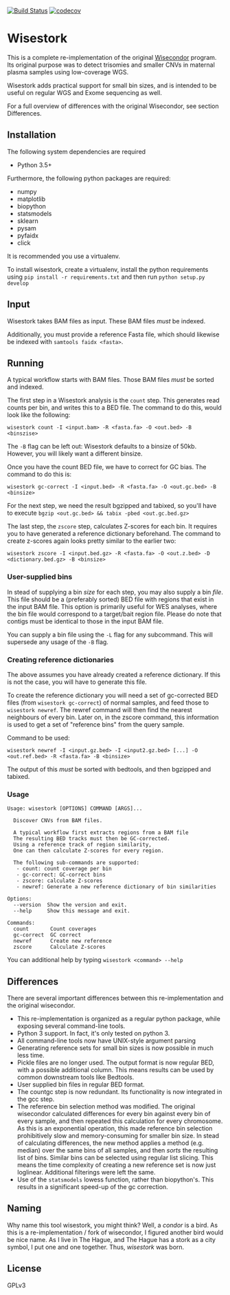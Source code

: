 [![Build Status](https://travis-ci.org/sndrtj/wisestork.svg?branch=master)](https://travis-ci.org/sndrtj/wisestork)
[![codecov](https://codecov.io/gh/sndrtj/wisecondor/branch/master/graph/badge.svg)](https://codecov.io/gh/sndrtj/wisecondor)

Wisestork
=======
This is a complete re-implementation of the original 
[Wisecondor](https://github.com/VUmcCGP/wisecondor) program.
Its original purpose was to detect trisomies and smaller CNVs in 
maternal plasma samples using low-coverage WGS.
 
Wisestork adds practical support for small bin sizes,
and is intended to be useful on regular WGS and Exome sequencing as well.

For a full overview of differences with the original Wisecondor, 
see section Differences.

## Installation

The following system dependencies are required

* Python 3.5+

Furthermore, the following python packages are required:

* numpy
* matplotlib
* biopython
* statsmodels
* sklearn
* pysam
* pyfaidx
* click

It is recommended you use a virtualenv. 

To install wisestork, create a virtualenv, install the python 
requirements using `pip install -r requirements.txt` and then run
`python setup.py develop`


## Input 

Wisestork takes BAM files as input. These BAM files _must_ be indexed.
 
Additionally, you must provide a reference Fasta file, which should
likewise be indexed with `samtools faidx <fasta>`.  

## Running

A typical workflow starts with BAM files. Those BAM files _must_ be
sorted and indexed. 

The first step in a Wisestork analysis is the `count` step. This 
generates read counts per bin, and writes this to a BED file. The 
command to do this, would look like the following:

`wisestork count -I <input.bam> -R <fasta.fa> -O <out.bed> -B <binszise>`
 
The `-B` flag can be left out: Wisestork defaults to a binsize of 50kb.
However, you will likely want a different binsize.

Once you have the count BED file, we have to correct for GC bias. The
command to do this is:

`wisestork gc-correct -I <input.bed> -R <fasta.fa> -O <out.gc.bed> -B <binsize>`

For the next step, we need the result bgzipped and tabixed, so you'll 
have to execute `bgzip <out.gc.bed> && tabix -pbed <out.gc.bed.gz>`

The last step, the `zscore` step, calculates Z-scores for each bin.
It requires you to have generated a reference dictionary beforehand. 
The command to create z-scores again looks pretty similar to the 
earlier two:

`wisestork zscore -I <input.bed.gz> -R <fasta.fa> -O <out.z.bed> -D <dictionary.bed.gz> -B <binsize>`


### User-supplied bins

In stead of supplying a bin _size_ for each step, you may also supply a 
bin _file_. This file should be a (preferably sorted) BED file with regions
that exist in the input BAM file. This option is primarily useful for 
WES analyses, where the bin file would correspond to a target/bait region
file. Please do note that contigs must be identical to those in the 
input BAM file. 

You can supply a bin file using the `-L` flag for any subcommand.
This will supersede any usage of the `-B` flag.

### Creating reference dictionaries

The above assumes you have already created a reference dictionary. 
If this is not the case, you will have to generate this file. 

To create the reference dictionary you will need a set of gc-corrected
BED files (from `wisestork gc-correct`) of normal samples, and feed those
to `wisestork newref`. The rewref command will then find the nearest
neighbours of every bin. Later on, in the zscore command, this
information is used to get a set of "reference bins" from the query
sample. 

Command to be used:

`wisestork newref -I <input.gz.bed> -I <input2.gz.bed> [...] -O <out.ref.bed> -R <fasta.fa> -B <binsize>`
 
The output of this _must_ be sorted with bedtools, and then bgzipped
and tabixed. 

### Usage

```
Usage: wisestork [OPTIONS] COMMAND [ARGS]...

  Discover CNVs from BAM files.

  A typical workflow first extracts regions from a BAM file
  The resulting BED tracks must then be GC-corrected.
  Using a reference track of region similarity,
  One can then calculate Z-scores for every region.

  The following sub-commands are supported:
   - count: count coverage per bin
   - gc-correct: GC-correct bins
   - zscore: calculate Z-scores
   - newref: Generate a new reference dictionary of bin similarities

Options:
  --version  Show the version and exit.
  --help     Show this message and exit.

Commands:
  count       Count coverages
  gc-correct  GC correct
  newref      Create new reference
  zscore      Calculate Z-scores
```

You can additional help by typing `wisestork <command> --help`

## Differences

There are several important differences between this re-implementation
and the original wisecondor. 
 
* This re-implementation is organized as a regular python package, 
  while exposing several command-line tools. 
* Python 3 support. In fact, it's only tested on python 3.
* All command-line tools now have UNIX-style argument parsing
* Generating reference sets for small bin sizes is now possible in 
  much less time. 
* Pickle files are no longer used. The output format is now regular BED,
  with a possible additional column. This means results can be used by 
  common downstream tools like Bedtools.
* User supplied bin files in regular BED format. 
* The countgc step is now redundant. Its functionality is now integrated
  in the gcc step. 
* The reference bin selection method was modified. The
  original wisecondor calculated differences for every bin against every
  bin of every sample, and then repeated this calculation for every 
  chromosome. As this is an exponential operation, this made 
  reference bin selection prohibitively slow and memory-consuming for 
  smaller bin size. In stead of calculating differences, the new method
  applies a method (e.g. median) over the same bins of all samples, 
  and then _sorts_ the resulting list of bins. Similar bins can be
  selected using regular list slicing. This means the time complexity 
  of creating a new reference set is now just loglinear. Additional 
  filterings were left the same. 
* Use of the `statsmodels` lowess function, rather than biopython's. 
  This results in a significant speed-up of the gc correction.

## Naming

Why name this tool wisestork, you might think?
Well, a _condor_ is a bird. As this is a re-implementation / fork of
wisecondor, I figured another bird would be nice name. As I live in The Hague,
and The Hague has a stork as a city symbol, I put one and one together.
Thus, _wisestork_ was born. 

## License

GPLv3